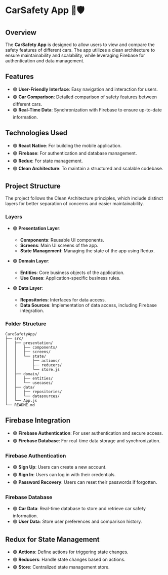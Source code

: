 # CarSafety App 🚗🛡️

## Overview
The **CarSafety App** is designed to allow users to view and compare the safety features of different cars. The app utilizes a clean architecture to ensure maintainability and scalability, while leveraging Firebase for authentication and data management.

## Features
- 🟢 **User-Friendly Interface**: Easy navigation and interaction for users.
- 🟢 **Car Comparison**: Detailed comparison of safety features between different cars.
- 🟢 **Real-Time Data**: Synchronization with Firebase to ensure up-to-date information.

## Technologies Used
- 🟢 **React Native**: For building the mobile application.
- 🟢 **Firebase**: For authentication and database management.
- 🟢 **Redux**: For state management.
- 🟢 **Clean Architecture**: To maintain a structured and scalable codebase.

## Project Structure
The project follows the Clean Architecture principles, which include distinct layers for better separation of concerns and easier maintainability.

### Layers
- 🟢 **Presentation Layer**: 
  - **Components**: Reusable UI components.
  - **Screens**: Main UI screens of the app.
  - **State Management**: Managing the state of the app using Redux.

- 🟢 **Domain Layer**: 
  - **Entities**: Core business objects of the application.
  - **Use Cases**: Application-specific business rules.

- 🟢 **Data Layer**: 
  - **Repositories**: Interfaces for data access.
  - **Data Sources**: Implementation of data access, including Firebase integration.

### Folder Structure
```
CareSafetyApp/
├── src/
│   ├── presentation/
│   │   ├── components/
│   │   ├── screens/
│   │   └── state/
│   │       ├── actions/
│   │       ├── reducers/
│   │       └── store.js
│   ├── domain/
│   │   ├── entities/
│   │   └── usecases/
│   ├── data/
│   │   ├── repositories/
│   │   └── datasources/
│   └── App.js
└── README.md
```

## Firebase Integration
- 🟢 **Firebase Authentication**: For user authentication and secure access.
- 🟢 **Firebase Database**: For real-time data storage and synchronization.

### Firebase Authentication
- 🟢 **Sign Up**: Users can create a new account.
- 🟢 **Sign In**: Users can log in with their credentials.
- 🟢 **Password Recovery**: Users can reset their passwords if forgotten.

### Firebase Database
- 🟢 **Car Data**: Real-time database to store and retrieve car safety information.
- 🟢 **User Data**: Store user preferences and comparison history.

## Redux for State Management
- 🟢 **Actions**: Define actions for triggering state changes.
- 🟢 **Reducers**: Handle state changes based on actions.
- 🟢 **Store**: Centralized state management store.

